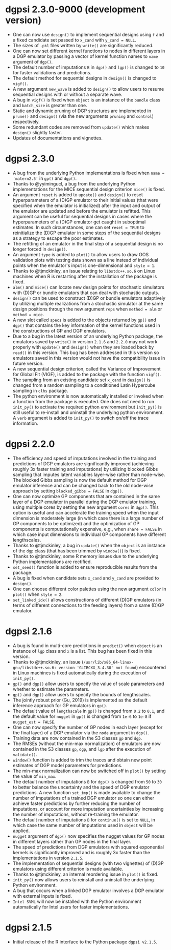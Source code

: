 # dgpsi 2.3.0-9000 (development version)
- One can now use `design()` to implement sequential designs using `f` and a fixed candidate set passed to `x_cand` with `y_cand = NULL`.
- The sizes of `.pkl` files written by `write()` are significantly reduced.
- One can now set different kernel functions to nodes in different layers in a DGP emulator by passing a vector of kernel function names to `name` argument of `dgp()`.
- The default number of imputations `B` in `dgp()` and `lgp()` is changed to `10` for faster validations and predictions.
- The default method for sequential designs in `design()` is changed to `vigf()`.
- A new argument `new_wave` is added to `design()` to allow users to resume sequential designs with or without a separate wave. 
- A bug in `vigf()` is fixed when `object` is an instance of the `bundle` class and `batch_size` is greater than one.
- Static and dynamic pruning of DGP structures are implemented in `prune()` and `design()` (via the new arguments `pruning` and `control`) respectively.
- Some redundant codes are removed from `update()` which makes `design()` slightly faster.
- Updates of documentations and vignettes.

# dgpsi 2.3.0
- A bug from the underlying Python implementations is fixed when `name = 'matern2.5'` in `gp()` and `dgp()`.
- Thanks to @yyimingucl, a bug from the underlying Python implementations for the MICE sequential design criterion `mice()` is fixed.
- An argument `reset` is added to `update()` and `design()` to reset hyperparameters of a (D)GP emulator to their initial values (that were specified when the emulator is initialized) after the input and output of the emulator are updated and before the emulator is refitted. This argument can be useful for sequential designs in cases where the hyperparameters of a (D)GP emulator get caught in suboptimal estimates. In such circumstances, one can set `reset = TRUE` to reinitialize the (D)GP emulator in some steps of the sequential designs as a strategy to escape the poor estimates.
- The refitting of an emulator in the final step of a sequential design is no longer forced in `design()`. 
- An argument `type` is added to `plot()` to allow users to draw OOS validation plots with testing data shown as a line instead of individual points when the emulator's input is one-dimensional and `style = 1`.
- Thanks to @tjmckinley, an issue relating to `libstdc++.so.6` on Linux machines when R is restarting after the installation of the package is fixed.
- `alm()` and `mice()` can locate new design points for stochastic simulators with (D)GP or bundle emulators that can deal with stochastic outputs.
- `design()` can be used to construct (D)GP or bundle emulators adaptively by utilizing multiple realizations from a stochastic simulator at the same design positions through the new argument `reps` when `method = alm` or `method = mice`.
- A new slot called `specs` is added to the objects returned by `gp()` and `dgp()` that contains the key information of the kernel functions used in the constructions of GP and DGP emulators.
- Due to a bug in the latest version of an underlying Python package, the emulators saved by `write()` in version `2.1.6` and `2.2.0` may not work properly with `update()` and `design()` when they are loaded back by `read()` in this version. This bug has been addressed in this version so emulators saved in this version would not have the compatibility issue in future version.
- A new sequential design criterion, called the Variance of Improvement for Global Fit (VIGF), is added to the package with the function `vigf()`.
- The sampling from an existing candidate set `x_cand` in `design()` is changed from a random sampling to a conditioned Latin Hypercube sampling in `clhs` package.
- The python environment is now automatically installed or invoked when a function from the package is executed. One does not need to run `init_py()` to activate the required python environment but `init_py()` is still useful to re-install and uninstall the underlying python environment. A `verb` argument is added to `init_py()` to switch on/off the trace information.

# dgpsi 2.2.0

- The efficiency and speed of imputations involved in the training and predictions of DGP emulators are significantly improved (achieving roughly 3x faster training and imputations) by utilizing blocked Gibbs sampling that imputes latent variables layer-wise rather than node-wise. The blocked Gibbs sampling is now the default method for DGP emulator inference and can be changed back to the old node-wise approach by setting `blocked_gibbs = FALSE` in `dgp()`.
- One can now optimize GP components that are contained in the same layer of a DGP emulator in parallel during the DGP emulator training, using multiple cores by setting the new argument `cores` in `dgp()`. This option is useful and can accelerate the training speed when the input dimension is moderately large (in which case there is a large number of GP components to be optimized) and the optimization of GP components is computationally expensive, e.g., when `share = FALSE` in which case input dimensions to individual GP components have different lengthscales.
- Thanks to @tjmckinley, a bug in `update()` when the `object` is an instance of the `dgp` class (that has been trimmed by `window()`) is fixed.
- Thanks to @tjmckinley, some R memory issues due to the underlying Python implementations are rectified.
- `set_seed()` function is added to ensure reproducible results from the package.
- A bug is fixed when candidate sets `x_cand` and `y_cand` are provided to `design()`.
- One can choose different color palettes using the new argument `color` in `plot()` when `style = 2`.
- `set_linked_idx()` allows constructions of different (D)GP emulators (in terms of different connections to the feeding layers) from a same (D)GP emulator. 

# dgpsi 2.1.6

- A bug is found in multi-core predictions in `predict()` when `object` is an instance of `lgp` class and `x` is a list. This bug has been fixed in this version.  
- Thanks to @tjmckinley, an issue (`/usr/lib/x86_64-linux-gnu/libstdc++.so.6: version 'GLIBCXX_3.4.30' not found`) encountered in Linux machines is fixed automatically during the execution of `init_py()`.
- `gp()` and `dgp()` allow users to specify the value of scale parameters and whether to estimate the parameters.
- `gp()` and `dgp()` allow users to specify the bounds of lengthscales.
- The jointly robust prior (Gu, 2019) is implemented as the default inference approach for GP emulators in `gp()`.
- The default value of `lengthscale` in `gp()` is changed from `0.2` to `0.1`, and the default value for `nugget` in `gp()` is changed from `1e-6` to `1e-8` if `nugget_est = FALSE`.
- One can now specify the number of GP nodes in each layer (except for the final layer) of a DGP emulator via the `node` argument in `dgp()`.
- Training data are now contained in the S3 classes `gp` and `dgp`.
- The RMSEs (without the min-max normalization) of emulators are now contained in the S3 classes `gp`, `dgp`, and `lgp` after the execution of `validate()`.
- `window()` function is added to trim the traces and obtain new point estimates of DGP model parameters for predictions.
- The min-max normalization can now be switched off in `plot()` by setting the value of `min_max`.
- The default number of imputations `B` for `dgp()` is changed from `50` to `30` to better balance the uncertainty and the speed of DGP emulator predictions. A new function `set_imp()` is made available to change the number of imputations of a trained DGP emulator so one can either achieve faster predictions by further reducing the number of imputations, or account for more imputation uncertainties by increasing the number of imputations, without re-training the emulator.
- The default number of imputations `B` for `continue()` is set to `NULL`, in which case the same number of imputations used in `object` will be applied.
- `nugget` argument of `dgp()` now specifies the nugget values for GP nodes in different layers rather than GP nodes in the final layer.
- The speed of predictions from DGP emulators with squared exponential kernels is significantly improved and is roughly 3x faster than the implementations in version `2.1.5`. 
- The implementation of sequential designs (with two vignettes) of (D)GP emulators using different criterion is made available.
- Thanks to @tjmckinley, an internal reordering issue in `plot()` is fixed.
- `init_py()` now allows users to reinstall and uninstall the underlying Python environment.
- A bug that occurs when a linked DGP emulator involves a DGP emulator with external inputs is fixed.
- `Intel SVML` will now be installed with the Python environment automatically for Intel users for faster implementations.

# dgpsi 2.1.5

- Initial release of the R interface to the Python package `dgpsi v2.1.5`.
